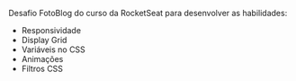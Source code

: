 Desafio FotoBlog do curso da RocketSeat para desenvolver as habilidades:
- Responsividade
- Display Grid
- Variáveis no CSS
- Animações
- Filtros CSS